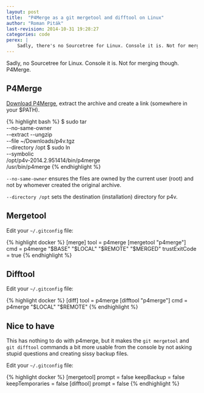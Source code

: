 ```yaml
---
layout: post
title:  "P4Merge as a git mergetool and difftool on Linux"
author: "Roman Piták"
last-revision: 2014-10-31 19:28:27
categories: code
perex: |
    Sadly, there's no Sourcetree for Linux. Console it is. Not for merging though. P4Merge 
---
```


Sadly, no Sourcetree for Linux. Console it is. Not for merging though. P4Merge. 

## P4Merge

[Download P4Merge](http://www.perforce.com/downloads/Perforce/20-User?qt-perforce_downloads_step_3=1#product-10),
extract the archive and create a link (somewhere in your $PATH).

{% highlight bash %}
$ sudo tar \
    --no-same-owner \
    --extract --ungzip \
    --file ~/Downloads/p4v.tgz \
    --directory /opt
$ sudo ln \
    --symbolic \
    /opt/p4v-2014.2.951414/bin/p4merge \
    /usr/bin/p4merge
{% endhighlight %}

`--no-same-owner` ensures the files are owned by the current user (root) and not by whomever created the original archive. 

`--directory /opt` sets the destination (installation) directory for p4v.

## Mergetool

Edit your `~/.gitconfig` file:

{% highlight docker %}
[merge]
        tool = p4merge
[mergetool "p4merge"]
        cmd = p4merge "$BASE" "$LOCAL" "$REMOTE" "$MERGED"
        trustExitCode = true
{% endhighlight %}

## Difftool

Edit your `~/.gitconfig` file:

{% highlight docker %}
[diff]
        tool = p4merge
[difftool "p4merge"]
        cmd = p4merge "$LOCAL" "$REMOTE"
{% endhighlight %}

## Nice to have

This has nothing to do with p4merge, but it makes the `git mergetool` and `git difftool` commands a bit more usable from the console by not asking stupid questions and creating sissy backup files.

Edit your `~/.gitconfig` file:

{% highlight docker %}
[mergetool]
        prompt = false
        keepBackup = false
        keepTemporaries = false
[difftool]
        prompt = false
{% endhighlight %}

